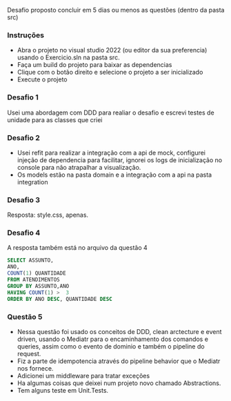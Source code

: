 Desafio proposto concluir em 5 dias ou menos as questões (dentro da pasta src)


### Instruções

- Abra o projeto no visual studio 2022 (ou editor da sua preferencia) usando o Exercicio.sln na pasta src.
- Faça um build do projeto para baixar as dependencias
- Clique com o botão direito e selecione o projeto a ser inicializado
- Execute o projeto

### Desafio 1
Usei uma abordagem com DDD para realiar o desafio e escrevi testes de unidade para as classes que criei

### Desafio 2
- Usei refit para realizar a integração com a api de mock, configurei injeção de dependencia para facilitar, ignorei os logs de inicialização no console para não atrapalhar a visualização.
- Os models estão na pasta domain e a integração com a api na pasta integration

### Desafio 3
Resposta: style.css, apenas.

### Desafio 4
A resposta também está no arquivo da questão 4
```sql
SELECT ASSUNTO,
ANO,
COUNT(1) QUANTIDADE
FROM ATENDIMENTOS
GROUP BY ASSUNTO,ANO
HAVING COUNT(1) >  3
ORDER BY ANO DESC, QUANTIDADE DESC 
```

### Questão 5

 - Nessa questão foi usado os conceitos de DDD, clean arctecture e event driven, usando o Mediatr para o encaminhamento dos comandos e queries, assim como o evento de dominio e também o pipeline do request.
 - Fiz a parte de idempotencia através do pipeline behavior que o Mediatr nos fornece.
 - Adicionei um middleware para tratar exceções
 - Ha algumas coisas que deixei num projeto novo chamado Abstractions.
 - Tem alguns teste em Unit.Tests.
